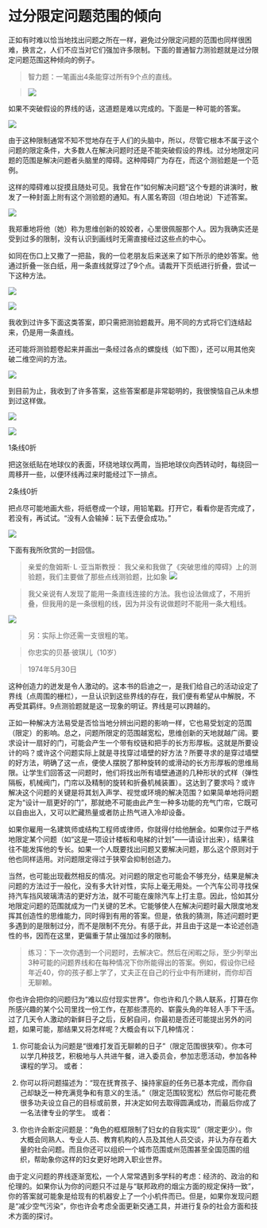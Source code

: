 # 过分限定问题范围的倾向

正如有时难以恰当地找出问题之所在一样，避免过分限定问题的范围也同样很困难，换言之，人们不应当对它们强加许多限制。下面的普通智力测验题就是过分限定问题范围这种倾向的例子。

> 智力题：一笔画出4条能穿过所有9个点的直线。

> ![](c2-7.jpg)

如果不突破假设的界线的话，这道题是难以完成的。下面是一种可能的答案。

![](c2-8.jpg)

由于这种限制通常不知不觉地存在于人们的头脑中，所以，尽管它根本不属于这个问题的限定条件，大多数人在解决问题时还是不能突破假设的界线。过分地限定问题的范围是解决问题者头脑里的障碍。这种障碍广为存在，而这个测验题是一个范例。

这样的障碍难以捉摸且随处可见。我曾在作“如何解决问题”这个专题的讲演时，散发了一种封面上附有这个测验题的通知。有人匿名寄回（坦白地说）下述答案。

![](c2-9.jpg)

我郑重地将他（她）称为思维创新的姣姣者，心里很佩服那个人。因为我确实还是受到过多的限制，没有认识到画线时无需直接经过这些点的中心。

如同在伤口上又撒了一把盐，我的一位老朋友后来送来了如下所示的绝妙答案。他通过折叠一张白纸，用一条直线就穿过了9个点。请裁开下页纸进行折叠，尝试一下这种方法。

![](c2-10.jpg)


![](c2-11.jpg)

我收到过许多下面这类答案，即只需把测验题裁开。用不同的方式将它们连结起来，仍是用一条直线。

还可能将测验题卷起来并画出一条经过各点的螺旋线（如下图），还可以用其他突破二维空间的方法。

![](c2-12.jpg)

到目前为止，我收到了许多答案，这些答案都是非常聪明的，我很懊恼自己从未想到过这样做。

![](c2-13.jpg)

![](c2-14.jpg)

1条线0折

把这张纸贴在地球仪的表面，环绕地球仪两周，当把地球仪向西转动时，每绕回一周移开一些，以便环线再过来时能经过下一排点。

2条线0折

把点尽可能地画大些，将纸卷成一个球，用铅笔戳。打开它，看看你是否完成了，若没有，再试试。“没有人会输掉：玩下去便会成功。”

![](c2-15.jpg)

下面有我所欣赏的一封回信。

> 亲爱的詹姆斯·Ｌ·亚当斯教授：
> 我父亲和我做了《突破思维的障碍》上的测验题，我们主要做了那些点线测验题，比如象
![](c2-16.png)
 
> 我父亲说有人发现了能用一条直线连接的方法。我也设法做成了，不用折叠，但我用的是一条很粗的线，因为并没有说做题时不能用一条大粗线。

![](c2-17.jpg)

> 另：实际上你还需一支很粗的笔。

> 你忠实的贝基·彼琪儿（10岁）

> 1974年5月30日

这种创造力的迸发是令人激动的。这本书的启迪之一，是我们给自己的活动设定了界线（点周围的栅栏），一旦认识到这些界线的存在，我们便有希望从中解脱，不再受其羁绊。9点测验题就是这一现象的明证。界线是可以跨越的。

正如一种解决方法易受是否恰当地分辨出问题的影响一样，它也易受划定的范围（限定）的影响。总之，问题所限定的范围越宽松，思维创新的天地就越广阔。要求设计一扇好的门，可能会产生一个带有绞链和把手的长方形厚板。这就是所要设计的吗？或许这个问题实际上就是寻找穿过墙壁的好方法？所要寻求的是穿过墙壁的好方法，明确了这一点，便使人摆脱了那种旋转的或滑动的长方形厚板的思维局限。让学生们回答这一问题时，他们将找出所有墙壁通道的几种形状的式样（弹性隔板，机械阀门，门帘以及精制的旋转和折叠机械装置）。这达到了要求吗？或许解决这个问题的关键是将其划入声学、视觉或环境的解决范围？如果简单地将问题定为“设计一扇更好的门”，那就绝不可能由此产生一种多功能的充气门帘，它既可以自由出入，又可以贮藏热量或者防止热气进入冷却设备。

如果你雇用一名建筑师或结构工程师或律师，你就得付给他酬金。如果你过于严格地限定某个问题（如“这是一项设计楼板和电梯的计划”——请设计出来），结果往往不能发挥他的专长。如果一个人既要找出问题又要解决问题，那么这个原则对于他也同样适用。对问题限定得过于狭窄会抑制创造力。

当然，也可能出现截然相反的情况。对问题的限定也可能会不够充分，结果是解决问题的方法过于一般化，没有多大针对性，实际上毫无用处。一个汽车公司寻找保持汽车挡风玻璃清洁的更好方法，就不可能在废除汽车上打主意。因此，恰如其分地限定问题的范围就成为一门关键的艺术。它能够使人在解决问题时最大限度地发挥其创造性的思维能力，同时得到有用的答案。但是，依我的猜测，陈述问题时更多遇到的是限制过分，而不是限制不充分。有感于此，并且由于这是一本论述创造性的书，因而在这里，更偏重于禁止强加过多的限制。

> 练习：下一次你遇到一个问题时，去解决它。然后在闲暇之际，至少列举出3种可能的问题界线和在每种情况下你所能得出的答案。例如，假设你已经年近40，你的孩子都上学了，丈夫正在自己的行业中有所建树，而你却百无聊赖。

你也许会把你的问题归为“难以应付现实世界”。你也许和几个熟人联系，打算在你所感兴趣的某个公司里找一份工作，在那些漂亮的、崭露头角的年轻人手下干活。过了几天令人激动的新鲜日子之后，反躬自问，你最初是否还可能提出另外的问题，如果可能，那结果又将怎样呢？大概会有以下几种情况：

1. 你可能会认为问题是“很难打发百无聊赖的日子”（限定范围很狭窄）。你本可以学几种技艺，积极地与人共进午餐，进入委员会，参加志愿活动，参加各种课程的学习。
或者：

2. 你可以将问题描述为：“现在抚育孩子、操持家庭的任务已基本完成，而你自己却缺乏一种充满竞争和有意义的生活。”（限定范围较宽松）然后你可能花费很多功夫设立自己的目标或前景，并决定如何去取得圆满成功，而最后你成了一名法律专业的学生。
或者：

3. 你也许会断定问题是：“角色的框框限制了妇女的自我实现”（限定更少）。你大概会同熟人、专业人员、教育机构的人员及其他人员交谈，并认为存在着大量的社会问题。而且你还可以组织一个城市范围或州范围甚至全国范围的组织，帮助象你这样的妇女更好地跨入职业世界。

由于定义问题的界线逐渐宽松，一个人常常遇到多学科的考虑：经济的、政治的和伦理的。如果你认为你的问题只不过是与“联邦政府的烟尘方面的规定保持一致”，你的答案就可能象是给现有的机器安上了一个小机件而已。但是，如果你发现问题是“减少空气污染”，你也许会考虑全面更新交通工具，并进行复杂的社会方面和技术方面的探讨。

